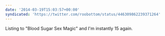 ```yaml
---
date: '2014-03-19T15:03:57+00:00'
syndicated: 'https://twitter.com/roobottom/status/446309862239371264'
---
```

Listing to "Blood Sugar Sex Magic" and I'm instantly 15 again.
